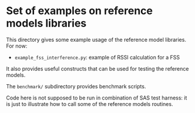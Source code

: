 # Set of examples on reference models libraries

This directory gives some example usage of the reference model libraries.
For now:

  - `example_fss_interference.py`: example of RSSI calculation for a FSS

It also provides useful constructs that can be used for testing the reference
models.

The `benchmark/` subdirectory provides benchmark scripts.

Code here is not supposed to be run in combination of SAS test harness: it
is just to illustrate how to call some of the reference models routines.


